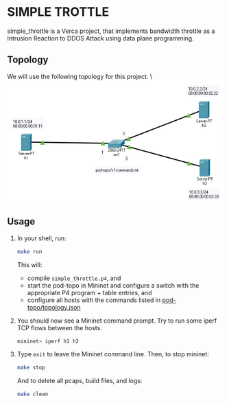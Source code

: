 # SIMPLE TROTTLE

simple_throttle is a Verca project, that implements bandwidth throttle as a Intrusion Reaction to DDOS Attack using data plane programming. 

## Topology

We will use the following topology for this project. \ 
![pod-topo](./pod-topo/simpleTopo.png)

## Usage
1. In your shell, run:
   ```bash
   make run
   ```
   This will:
   * compile `simple_throttle.p4`, and
   * start the pod-topo in Mininet and configure a switch with
   the appropriate P4 program + table entries, and
   * configure all hosts with the commands listed in
   [pod-topo/topology.json](./pod-topo/topology.json)

2. You should now see a Mininet command prompt. Try to run some iperf
   TCP flows between the hosts. 
   ```bash
   mininet> iperf h1 h2
   ```

3. Type `exit` to leave the Mininet command line.
   Then, to stop mininet:
   ```bash
   make stop
   ```
   And to delete all pcaps, build files, and logs:
   ```bash
   make clean
   ```
